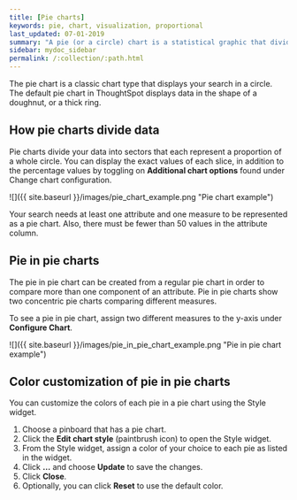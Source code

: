 ```yaml
---
title: [Pie charts]
keywords: pie, chart, visualization, proportional
last_updated: 07-01-2019
summary: "A pie (or a circle) chart is a statistical graphic that divides data into slices to illustrate numerical proportion. In a pie chart, the arc length of a slice is proportional to the quantity it represents."
sidebar: mydoc_sidebar
permalink: /:collection/:path.html
---
```

The pie chart is a classic chart type that displays your search in a circle. The default pie chart in ThoughtSpot displays data in the shape of a doughnut, or a thick ring.

## How pie charts divide data

Pie charts divide your data into sectors that each represent a proportion of a whole circle. You can display the exact values of each slice, in addition to the percentage values by toggling on **Additional chart options** found under Change chart configuration.

 ![]({{ site.baseurl }}/images/pie_chart_example.png "Pie chart example")

Your search needs at least one attribute and one measure to be represented as a pie chart. Also, there must be fewer than 50 values in the attribute column.

## Pie in pie charts

The pie in pie chart can be created from a regular pie chart in order to compare more than one component of an attribute. Pie in pie charts show two concentric pie charts comparing different measures.

To see a pie in pie chart, assign two different measures to the y-axis under **Configure Chart**.

 ![]({{ site.baseurl }}/images/pie_in_pie_chart_example.png "Pie in pie chart example")

## Color customization of pie in pie charts
You can customize the colors of each pie in a pie chart using the Style widget.

1. Choose a pinboard that has a pie chart.
2. Click the **Edit chart style** (paintbrush icon) to open the Style widget.
3. From the Style widget, assign a color of your choice to each pie as listed in the widget.
4. Click **…** and choose **Update** to save the changes.
5. Click **Close**.
6. Optionally, you can click **Reset** to use the default color.
